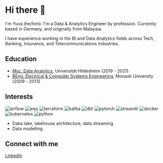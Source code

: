 
# Hi there 👋

I'm Yuva (he/him). I'm a Data & Analytics Engineer by profession. Currently based in Germany, and originally from Malaysia.

I have experience working in the BI and Data Analytics fields across Tech, Banking, Insurance, and Telecommunications industries.

## Education


- [Msc. Data Analytics](https://www.uni-hildesheim.de/studium/studienangebot/masterstudium/data-analytics-master-of-science-msc/), Universität Hildesheim (2019 - 2021)
- [BEng. Electrical & Computer Systems Engineering](https://www.monash.edu/study/courses/majors-minors-specialisations/2023/specialisations/electrical-and-computer-systems-engineering-xs0004), Monash University (2009 - 2013)


## Interests

![airflow](https://img.shields.io/badge/Airflow-017CEE?style=for-the-badge&logo=Apache%20Airflow&logoColor=white)
![aws](https://img.shields.io/badge/Amazon_AWS-FF9900?style=for-the-badge&logo=amazonaws&logoColor=white)
![terraform](https://img.shields.io/badge/Terraform-7B42BC?style=for-the-badge&logo=terraform&logoColor=white)
![kafka](https://img.shields.io/badge/Apache_Kafka-231F20?style=for-the-badge&logo=apache-kafka&logoColor=white)
![dbt](https://img.shields.io/badge/dbt-FF694B?style=for-the-badge&logo=dbt&logoColor=white)
![pytorch](https://img.shields.io/badge/PyTorch-EE4C2C?style=for-the-badge&logo=PyTorch&logoColor=white)
![streamlit](https://img.shields.io/badge/Streamlit-FF4B4B?style=for-the-badge&logo=Streamlit&logoColor=white)
![docker](https://img.shields.io/badge/Docker-2CA5E0?style=for-the-badge&logo=docker&logoColor=white)
![kubernetes](https://img.shields.io/badge/kubernetes-326ce5.svg?&style=for-the-badge&logo=kubernetes&logoColor=white)
![python](https://img.shields.io/badge/Python-FFD43B?style=for-the-badge&logo=python&logoColor=blue)

- Daka lake, lakehouse architecture, data streaming
- Data modelling


## Connect with me

[LinkedIn](www.linkedin.com/in/yuvapk)

